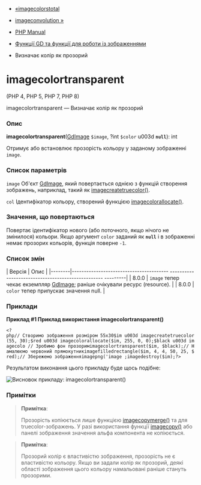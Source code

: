 - [«imagecolorstotal](function.imagecolorstotal.md)
- [imageconvolution »](function.imageconvolution.md)

- [PHP Manual](index.md)
- [Функції GD та функції для роботи із зображеннями](ref.image.md)
- Визначає колір як прозорий

# imagecolortransparent

(PHP 4, PHP 5, PHP 7, PHP 8)

imagecolortransparent — Визначає колір як прозорий

### Опис

**imagecolortransparent**([GdImage](class.gdimage.md) `$image`, ?int
`$color` u003d **`null`**): int

Отримує або встановлює прозорість кольору у заданому зображенні
`image`.

### Список параметрів

`image`
Об'єкт [GdImage](class.gdimage.md), який повертається однією з функцій
створення зображень, наприклад, такий як
[imagecreatetruecolor()](function.imagecreatetruecolor.md).

`col`
Ідентифікатор кольору, створений функцією
[imagecolorallocate()](function.imagecolorallocate.md).

### Значення, що повертаються

Повертає ідентифікатор нового (або поточного, якщо нічого не
змінилося) кольори. Якщо аргумент `color` заданий як **`null`** і в
зображенні немає прозорих кольорів, функція поверне `-1`.

### Список змін

| Версія | Опис |
|--------|---------------------------------------- -------------------------------------------------- ---------|
| 8.0.0 | `image` тепер чекає екземпляр [GdImage](class.gdimage.md); раніше очікували ресурс (resource). |
| 8.0.0 | `color` тепер припускає значення null. |

### Приклади

**Приклад #1 Приклад використання **imagecolortransparent()****

`<?php// Створимо зображення розміром 55x30$im u003d imagecreatetruecolor(55, 30);$red u003d imagecolorallocate($im, 255, 0, 0);$black u003d imagecolo // Зробимо фон прозоримimagecolortransparent($im, $black);// Намалюємо червоний прямокутникimagefilledrectangle($im, 4, 4, 50, 25, $red);// Збережемо зображенняimagepng('image ;imagedestroy($im);?> `

Результатом виконання цього прикладу буде щось подібне:

![Висновок прикладу:
imagecolortransparent()](images/21009b70229598c6a80eef8b45bf282b-imagecolortransparent.png)

### Примітки

> **Примітка**:
>
> Прозорість копіюється лише функцією
> [imagecopymerge()](function.imagecopymerge.md) та для
> truecolor-зображень. У разі використання функції
> [imagecopy()](function.imagecopy.md) або панелі зображення
> значення альфа компонента не копіюється.

> **Примітка**:
>
> Прозорий колір є властивістю зображення, прозорість не
> є властивістю кольору. Якщо ви задали колір як прозорий,
> деякі області зображення цього кольору намальовані раніше стануть
> прозорими.
